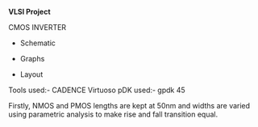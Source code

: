 **VLSI Project**

CMOS INVERTER

-   Schematic


-   Graphs


-   Layout

Tools used:- CADENCE Virtuoso
pDK used:- gpdk 45

Firstly, NMOS and PMOS lengths are kept at 50nm and widths are varied using parametric analysis to make rise and fall transition equal.


